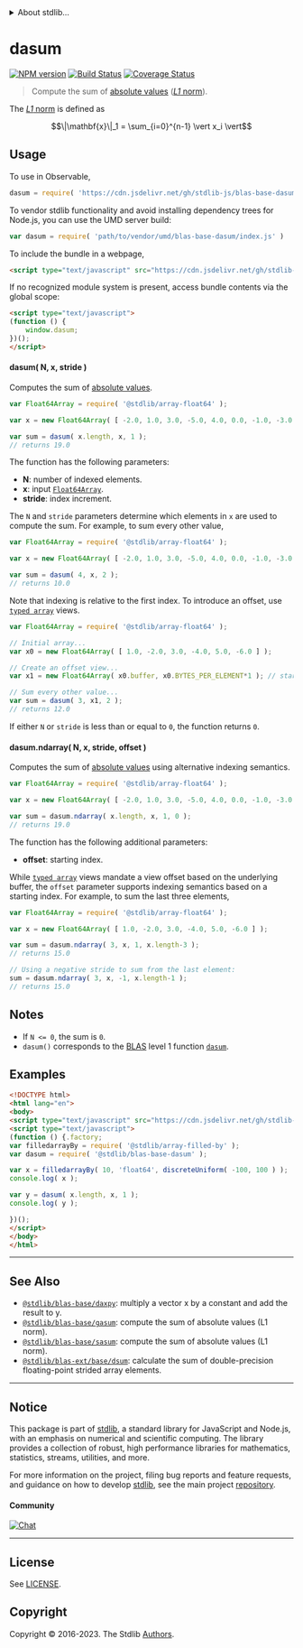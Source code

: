 <!--

@license Apache-2.0

Copyright (c) 2018 The Stdlib Authors.

Licensed under the Apache License, Version 2.0 (the "License");
you may not use this file except in compliance with the License.
You may obtain a copy of the License at

   http://www.apache.org/licenses/LICENSE-2.0

Unless required by applicable law or agreed to in writing, software
distributed under the License is distributed on an "AS IS" BASIS,
WITHOUT WARRANTIES OR CONDITIONS OF ANY KIND, either express or implied.
See the License for the specific language governing permissions and
limitations under the License.

-->


<details>
  <summary>
    About stdlib...
  </summary>
  <p>We believe in a future in which the web is a preferred environment for numerical computation. To help realize this future, we've built stdlib. stdlib is a standard library, with an emphasis on numerical and scientific computation, written in JavaScript (and C) for execution in browsers and in Node.js.</p>
  <p>The library is fully decomposable, being architected in such a way that you can swap out and mix and match APIs and functionality to cater to your exact preferences and use cases.</p>
  <p>When you use stdlib, you can be absolutely certain that you are using the most thorough, rigorous, well-written, studied, documented, tested, measured, and high-quality code out there.</p>
  <p>To join us in bringing numerical computing to the web, get started by checking us out on <a href="https://github.com/stdlib-js/stdlib">GitHub</a>, and please consider <a href="https://opencollective.com/stdlib">financially supporting stdlib</a>. We greatly appreciate your continued support!</p>
</details>

# dasum

[![NPM version][npm-image]][npm-url] [![Build Status][test-image]][test-url] [![Coverage Status][coverage-image]][coverage-url] <!-- [![dependencies][dependencies-image]][dependencies-url] -->

> Compute the sum of [absolute values][@stdlib/math/base/special/abs] ([_L1_ norm][l1norm]).

<section class="intro">

The [_L1_ norm][l1norm] is defined as

<!-- <equation class="equation" label="eq:l1norm" align="center" raw="\|\mathbf{x}\|_1 = \sum_{i=0}^{n-1} \vert x_i \vert" alt="L1 norm definition."> -->

```math
\|\mathbf{x}\|_1 = \sum_{i=0}^{n-1} \vert x_i \vert
```

<!-- <div class="equation" align="center" data-raw-text="\|\mathbf{x}\|_1 = \sum_{i=0}^{n-1} \vert x_i \vert" data-equation="eq:l1norm">
    <img src="https://cdn.jsdelivr.net/gh/stdlib-js/stdlib@c403cb0cbb15d9b7b453e3cea34ca2379500ddd4/lib/node_modules/@stdlib/blas/base/dasum/docs/img/equation_l1norm.svg" alt="L1 norm definition.">
    <br>
</div> -->

<!-- </equation> -->

</section>

<!-- /.intro -->



<section class="usage">

## Usage

To use in Observable,

```javascript
dasum = require( 'https://cdn.jsdelivr.net/gh/stdlib-js/blas-base-dasum@umd/browser.js' )
```

To vendor stdlib functionality and avoid installing dependency trees for Node.js, you can use the UMD server build:

```javascript
var dasum = require( 'path/to/vendor/umd/blas-base-dasum/index.js' )
```

To include the bundle in a webpage,

```html
<script type="text/javascript" src="https://cdn.jsdelivr.net/gh/stdlib-js/blas-base-dasum@umd/browser.js"></script>
```

If no recognized module system is present, access bundle contents via the global scope:

```html
<script type="text/javascript">
(function () {
    window.dasum;
})();
</script>
```

#### dasum( N, x, stride )

Computes the sum of [absolute values][@stdlib/math/base/special/abs].

```javascript
var Float64Array = require( '@stdlib/array-float64' );

var x = new Float64Array( [ -2.0, 1.0, 3.0, -5.0, 4.0, 0.0, -1.0, -3.0 ] );

var sum = dasum( x.length, x, 1 );
// returns 19.0
```

The function has the following parameters:

-   **N**: number of indexed elements.
-   **x**: input [`Float64Array`][mdn-float64array].
-   **stride**: index increment.

The `N` and `stride` parameters determine which elements in `x` are used to compute the sum. For example, to sum every other value,

```javascript
var Float64Array = require( '@stdlib/array-float64' );

var x = new Float64Array( [ -2.0, 1.0, 3.0, -5.0, 4.0, 0.0, -1.0, -3.0 ] );

var sum = dasum( 4, x, 2 );
// returns 10.0
```

Note that indexing is relative to the first index. To introduce an offset, use [`typed array`][mdn-typed-array] views.

```javascript
var Float64Array = require( '@stdlib/array-float64' );

// Initial array...
var x0 = new Float64Array( [ 1.0, -2.0, 3.0, -4.0, 5.0, -6.0 ] );

// Create an offset view...
var x1 = new Float64Array( x0.buffer, x0.BYTES_PER_ELEMENT*1 ); // start at 2nd element

// Sum every other value...
var sum = dasum( 3, x1, 2 );
// returns 12.0
```

If either `N` or `stride` is less than or equal to `0`, the function returns `0`.

#### dasum.ndarray( N, x, stride, offset )

Computes the sum of [absolute values][@stdlib/math/base/special/abs] using alternative indexing semantics.

```javascript
var Float64Array = require( '@stdlib/array-float64' );

var x = new Float64Array( [ -2.0, 1.0, 3.0, -5.0, 4.0, 0.0, -1.0, -3.0 ] );

var sum = dasum.ndarray( x.length, x, 1, 0 );
// returns 19.0
```

The function has the following additional parameters:

-   **offset**: starting index.

While [`typed array`][mdn-typed-array] views mandate a view offset based on the underlying buffer, the `offset` parameter supports indexing semantics based on a starting index. For example, to sum the last three elements,

```javascript
var Float64Array = require( '@stdlib/array-float64' );

var x = new Float64Array( [ 1.0, -2.0, 3.0, -4.0, 5.0, -6.0 ] );

var sum = dasum.ndarray( 3, x, 1, x.length-3 );
// returns 15.0

// Using a negative stride to sum from the last element:
sum = dasum.ndarray( 3, x, -1, x.length-1 );
// returns 15.0
```

</section>

<!-- /.usage -->

<section class="notes">

## Notes

-   If `N <= 0`, the sum is `0`.
-   `dasum()` corresponds to the [BLAS][blas] level 1 function [`dasum`][dasum].

</section>

<!-- /.notes -->

<section class="examples">

## Examples

<!-- eslint no-undef: "error" -->

```html
<!DOCTYPE html>
<html lang="en">
<body>
<script type="text/javascript" src="https://cdn.jsdelivr.net/gh/stdlib-js/random-base-discrete-uniform@umd/browser.js"></script>
<script type="text/javascript">
(function () {.factory;
var filledarrayBy = require( '@stdlib/array-filled-by' );
var dasum = require( '@stdlib/blas-base-dasum' );

var x = filledarrayBy( 10, 'float64', discreteUniform( -100, 100 ) );
console.log( x );

var y = dasum( x.length, x, 1 );
console.log( y );

})();
</script>
</body>
</html>
```

</section>

<!-- /.examples -->

<!-- Section for related `stdlib` packages. Do not manually edit this section, as it is automatically populated. -->

<section class="related">

* * *

## See Also

-   <span class="package-name">[`@stdlib/blas-base/daxpy`][@stdlib/blas/base/daxpy]</span><span class="delimiter">: </span><span class="description">multiply a vector x by a constant and add the result to y.</span>
-   <span class="package-name">[`@stdlib/blas-base/gasum`][@stdlib/blas/base/gasum]</span><span class="delimiter">: </span><span class="description">compute the sum of absolute values (L1 norm).</span>
-   <span class="package-name">[`@stdlib/blas-base/sasum`][@stdlib/blas/base/sasum]</span><span class="delimiter">: </span><span class="description">compute the sum of absolute values (L1 norm).</span>
-   <span class="package-name">[`@stdlib/blas-ext/base/dsum`][@stdlib/blas/ext/base/dsum]</span><span class="delimiter">: </span><span class="description">calculate the sum of double-precision floating-point strided array elements.</span>

</section>

<!-- /.related -->

<!-- Section for all links. Make sure to keep an empty line after the `section` element and another before the `/section` close. -->


<section class="main-repo" >

* * *

## Notice

This package is part of [stdlib][stdlib], a standard library for JavaScript and Node.js, with an emphasis on numerical and scientific computing. The library provides a collection of robust, high performance libraries for mathematics, statistics, streams, utilities, and more.

For more information on the project, filing bug reports and feature requests, and guidance on how to develop [stdlib][stdlib], see the main project [repository][stdlib].

#### Community

[![Chat][chat-image]][chat-url]

---

## License

See [LICENSE][stdlib-license].


## Copyright

Copyright &copy; 2016-2023. The Stdlib [Authors][stdlib-authors].

</section>

<!-- /.stdlib -->

<!-- Section for all links. Make sure to keep an empty line after the `section` element and another before the `/section` close. -->

<section class="links">

[npm-image]: http://img.shields.io/npm/v/@stdlib/blas-base-dasum.svg
[npm-url]: https://npmjs.org/package/@stdlib/blas-base-dasum

[test-image]: https://github.com/stdlib-js/blas-base-dasum/actions/workflows/test.yml/badge.svg?branch=main
[test-url]: https://github.com/stdlib-js/blas-base-dasum/actions/workflows/test.yml?query=branch:main

[coverage-image]: https://img.shields.io/codecov/c/github/stdlib-js/blas-base-dasum/main.svg
[coverage-url]: https://codecov.io/github/stdlib-js/blas-base-dasum?branch=main

<!--

[dependencies-image]: https://img.shields.io/david/stdlib-js/blas-base-dasum.svg
[dependencies-url]: https://david-dm.org/stdlib-js/blas-base-dasum/main

-->

[chat-image]: https://img.shields.io/gitter/room/stdlib-js/stdlib.svg
[chat-url]: https://app.gitter.im/#/room/#stdlib-js_stdlib:gitter.im

[stdlib]: https://github.com/stdlib-js/stdlib

[stdlib-authors]: https://github.com/stdlib-js/stdlib/graphs/contributors

[umd]: https://github.com/umdjs/umd
[es-module]: https://developer.mozilla.org/en-US/docs/Web/JavaScript/Guide/Modules

[deno-url]: https://github.com/stdlib-js/blas-base-dasum/tree/deno
[umd-url]: https://github.com/stdlib-js/blas-base-dasum/tree/umd
[esm-url]: https://github.com/stdlib-js/blas-base-dasum/tree/esm
[branches-url]: https://github.com/stdlib-js/blas-base-dasum/blob/main/branches.md

[stdlib-license]: https://raw.githubusercontent.com/stdlib-js/blas-base-dasum/main/LICENSE

[blas]: http://www.netlib.org/blas

[dasum]: http://www.netlib.org/lapack/explore-html/de/da4/group__double__blas__level1.html

[mdn-float64array]: https://developer.mozilla.org/en-US/docs/Web/JavaScript/Reference/Global_Objects/Float64Array

[mdn-typed-array]: https://developer.mozilla.org/en-US/docs/Web/JavaScript/Reference/Global_Objects/TypedArray

[l1norm]: https://en.wikipedia.org/wiki/Norm_%28mathematics%29

[@stdlib/math/base/special/abs]: https://github.com/stdlib-js/math-base-special-abs/tree/umd

<!-- <related-links> -->

[@stdlib/blas/base/daxpy]: https://github.com/stdlib-js/blas-base-daxpy/tree/umd

[@stdlib/blas/base/gasum]: https://github.com/stdlib-js/blas-base-gasum/tree/umd

[@stdlib/blas/base/sasum]: https://github.com/stdlib-js/blas-base-sasum/tree/umd

[@stdlib/blas/ext/base/dsum]: https://github.com/stdlib-js/blas-ext-base-dsum/tree/umd

<!-- </related-links> -->

</section>

<!-- /.links -->
